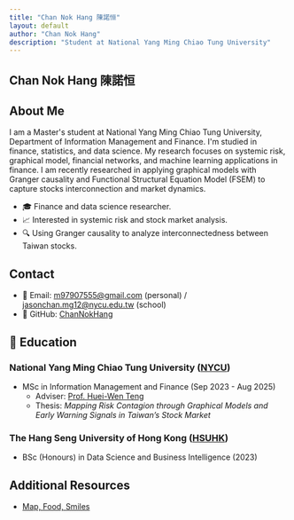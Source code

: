 ```yaml
---
title: "Chan Nok Hang 陳諾恒"
layout: default
author: "Chan Nok Hang"
description: "Student at National Yang Ming Chiao Tung University"
---
```

## Chan Nok Hang 陳諾恒
## About Me
I am a Master's student at National Yang Ming Chiao Tung University, Department of Information Management and Finance. I'm studied in finance, statistics, and data science. My research focuses on systemic risk, graphical model, financial networks, and machine learning applications in finance. I am recently researched in applying graphical models with Granger causality and Functional Structural Equation Model (FSEM) to capture stocks interconnection and market dynamics.
- 🎓 Finance and data science researcher.
- 📈 Interested in systemic risk and stock market analysis.
- 🔍 Using Granger causality to analyze interconnectedness between Taiwan stocks.

## Contact
- 📧 Email: m97907555@gmail.com (personal) / jasonchan.mg12@nycu.edu.tw (school)
- 🔗 GitHub: [ChanNokHang](https://github.com/ChanNokHang)


## 🏫 Education
### National Yang Ming Chiao Tung University ([NYCU](https://www.nycu.edu.tw/))
- MSc in Information Management and Finance (Sep 2023 - Aug 2025)  
  - Adviser: [Prof. Huei-Wen Teng](https://venteng.github.io/)  
  - Thesis: *Mapping Risk Contagion through Graphical Models and Early Warning Signals in Taiwan’s Stock Market*

### The Hang Seng University of Hong Kong ([HSUHK](https://www.hsu.edu.hk/en/))
- BSc (Honours) in Data Science and Business Intelligence (2023)

## Additional Resources
- [Map, Food, Smiles](https://channokhang.github.io/MFS.html)
